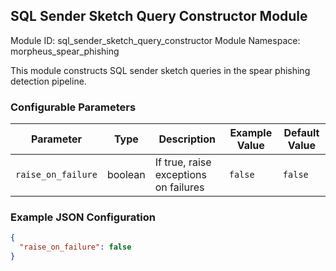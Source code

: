 <!--
SPDX-FileCopyrightText: Copyright (c) 2022-2024, NVIDIA CORPORATION & AFFILIATES. All rights reserved.
SPDX-License-Identifier: Apache-2.0

Licensed under the Apache License, Version 2.0 (the "License");
you may not use this file except in compliance with the License.
You may obtain a copy of the License at

http://www.apache.org/licenses/LICENSE-2.0

Unless required by applicable law or agreed to in writing, software
distributed under the License is distributed on an "AS IS" BASIS,
WITHOUT WARRANTIES OR CONDITIONS OF ANY KIND, either express or implied.
See the License for the specific language governing permissions and
limitations under the License.
-->


## SQL Sender Sketch Query Constructor Module

Module ID: sql_sender_sketch_query_constructor
Module Namespace: morpheus_spear_phishing

This module constructs SQL sender sketch queries in the spear phishing detection pipeline.

### Configurable Parameters

| Parameter          | Type | Description                           | Example Value | Default Value |
|--------------------|------|---------------------------------------|---------------|---------------|
| `raise_on_failure` | boolean | If true, raise exceptions on failures | `false`         | `false`       |

### Example JSON Configuration

```json
{
  "raise_on_failure": false
}
```
